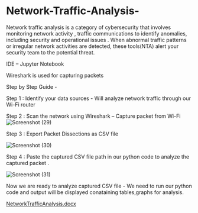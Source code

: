 # Network-Traffic-Analysis-

Network traffic analysis is a category of cybersecurity that involves monitoring network activity , traffic communications to identify anomalies, including security and operational issues . 
When abnormal traffic patterns or irregular network activities are detected, these tools(NTA) alert your security team to the potential threat.


 IDE – Jupyter Notebook
 
Wireshark is used for capturing packets


Step by Step Guide -

Step 1 : Identify your data sources  - Will analyze network traffic through our Wi-Fi router

Step 2 : Scan the network using Wireshark – Capture packet from Wi-Fi
![Screenshot (29)](https://user-images.githubusercontent.com/77850177/210509549-8e61f083-ddbc-4234-adab-9d3bacae8c2d.png)

Step 3 : Export Packet Dissections as CSV file

![Screenshot (30)](https://user-images.githubusercontent.com/77850177/210509640-d12a89e6-4453-401c-b300-6e4bdb241baf.png)

Step 4 : Paste the captured CSV file path in our python code to analyze the captured packet . 

![Screenshot (31)](https://user-images.githubusercontent.com/77850177/210509662-071767b1-4ac0-43db-822d-5f1399628031.png)

Now we are ready to analyze captured CSV file  - We need to run our python code and output will be displayed conataining tables,graphs for analysis. 


[NetworkTrafficAnalysis.docx](https://github.com/BotRavat/Network-Traffic-Analysis-/files/10342366/CSE_MINI_PROJECT_Report_2017054.docx)
